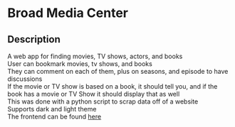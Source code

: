 # Broad Media Center

## Description
A web app for finding movies, TV shows, actors, and books <br/>
User can bookmark movies, tv shows, and books <br/>
They can comment on each of them, plus on seasons, and episode to have discussions <br/>
If the movie or TV show is based on a book, it should tell you, and if the book has a movie or TV Show it should display that as well <br/>
  This was done with a python script to scrap data off of a website <br/>
Supports dark and light theme <br/>
The frontend can be found <a href='https://github.com/alesalsa10/mediafrontend' >here</a>
